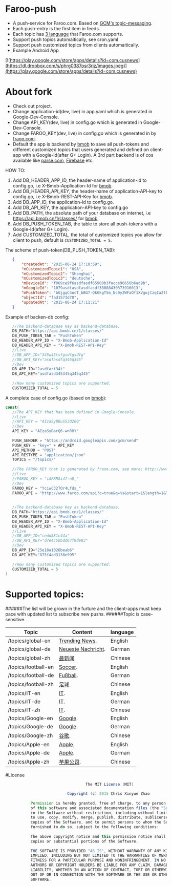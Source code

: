 # Faroo-push
- A push-service for Faroo.com. Based on [GCM's topic-messaging](https://developers.google.com/cloud-messaging/topic-messaging).
- Each push-entry is the first item in feeds.
- Each topic has [3 language](http://www.faroo.com/hp/api/api.html#description) that Faroo.com supports.
- Support push topics automaitically, see cron.yaml
- Support push customized topics from clients automaitically.
- Example Android App

[![https://play.google.com/store/apps/details?id=com.cusnews](https://dl.dropbox.com/s/phrg0387osr3riz/images.jpeg)](https://play.google.com/store/apps/details?id=com.cusnews)


# About fork
- Check out project.
- Change application-id(dev, live) in app.yaml which is generated in Google-Dev-Console.
- Change API_KEY(dev, live) in config.go which is generated in Google-Dev-Console.
- Change FAROO_KEY(dev, live) in config.go which is generated in by [fraoo.com](http://www.faroo.com/hp/api/api.html#key).
- Default the app is backend by [bmob](http://www.bmob.cn/) to save all push-tokens and different customized topics that users generated and defined on client-app with a Google-Id(after G+ Login). A 3rd part backend is of cos available like [parse.com](http://www.parse.com), [Firebase](http://www.firebase.com) etc.

HOW TO:

1. Add DB_HEADER_APP_ID, the header-name of application-id to config.go, i.e X-Bmob-Application-Id for [bmob](http://www.bmob.cn/).
2. Add DB_HEADER_API_KEY, the header-name of application-API-key to config.go, i.e X-Bmob-REST-API-Key for [bmob](http://www.bmob.cn/).
3. Add DB_APP_ID, the application-id to config.go.
4. Add DB_API_KEY, the application-API-key to config.go
5. Add DB_PATH, the absolute path of your database on internet, i.e https://api.bmob.cn/1/classes/ for [bmob](http://www.bmob.cn/).
6. Add DB_PUSH_TOKEN_TAB, the table to store all push-tokens with a Google-Id(after G+ Login). 
7. Add CUSTOMIZED_TOTAL, the total of customized topics you allow for client to push, default is  ```CUSTOMIZED_TOTAL = 5```.

The scheme of push-token(DB_PUSH_TOKEN_TAB):
 ```json
	{
		"createdAt": "2015-06-24 17:10:59",
		"mCustomizedTopic1": "USA",
		"mCustomizedTopic2": "Shanghai",
		"mCustomizedTopic3": "deutsche",
		"mDeviceId": "f069ce9f6asdfasdf65900b3facce96656b6ad9b",
		"mGoogleId": "1079asdfasdfasdfasdf38088430373916013",
		"mPushToken": "bGjgqC4ucT_bBG7-QkGkgT5m_Nc9y2WFaOf1XVgojCzqIaZtFQ-_SI1knT1GwVe91WX8kp8nD1e_AK2khfJ0euQVOeV54Mge",
		"objectId": "fad1573d78",
		"updatedAt": "2015-06-24 17:11:21"
	}
 ```
 
 Example of backen-db config:
 ```go
	//The backend-database key as backend-database.
	DB_PATH="https://api.bmob.cn/1/classes/"
	DB_PUSH_TOKEN_TAB = "PushToken" 
	DB_HEADER_APP_ID = "X-Bmob-Application-Id"
	DB_HEADER_API_KEY = "X-Bmob-REST-API-Key"
	//Live
	//DB_APP_ID="345w45tsfgsdfgsdfg"
	//DB_API_KEY="asdfasdfq345q345"
	//Dev
	DB_APP_ID="2asdfart34t"
	DB_API_KEY="asdfasd345345q345q345"
	
	//How many customized topics are supported.
	CUSTOMIZED_TOTAL = 5
 ```
 
 
 A complete case of config.go (based on [bmob](http://www.bmob.cn/)):
 ```go
 const(
	//The API_KEY that has been defined in Google-Console.
	//Live
	//API_KEY = "AIzaSyBBuS5JO2GQ"
	//Dev
	API_KEY = "AIzaSyBarQ6-wnRHY"
	
	PUSH_SENDER = "https://android.googleapis.com/gcm/send"
  	PUSH_KEY = "key=" + API_KEY
  	API_METHOD = "POST"
  	API_RESTYPE = "application/json"
	TOPICS = "/topics/"
	
	//The FAROO_KEY that is generated by fraoo.com, see more: http://www.faroo.com/hp/api/api.html#key
	//Live
	//FAROO_KEY = "iAFRMAi47-n8_"
	//Dev
	FAROO_KEY = "YciwC32TOr4Lfds_"
	FAROO_API = "http://www.faroo.com/api?c=true&q=%s&start=1&length=1&l=%s&src=news&f=json&key=" + FAROO_KEY
	
	
	//The backend-database key as backend-database.
	DB_PATH="https://api.bmob.cn/1/classes/"
	DB_PUSH_TOKEN_TAB = "PushToken" 
	DB_HEADER_APP_ID = "X-Bmob-Application-Id"
	DB_HEADER_API_KEY = "X-Bmob-REST-API-Key"
	//Live
	//DB_APP_ID="cedd881c44a"
	//DB_API_KEY="d7e4c50bdd67f9de83"
	//Dev
	DB_APP_ID="25e18a1026beab6"
	DB_API_KEY="875f4ad3138e995"
	
	//How many customized topics are supported.
	CUSTOMIZED_TOTAL = 5
)  
 ```
 
# Supported topics:
######The list will be grown in the furture and the client-apps must keep pace with updated list to subscribe new pushs.
######Topic is case-sensitive.

| Topic  | Content | language |
| ------------- | ------------- | ------------- |
| /topics/global-en  | [Trending News](http://www.faroo.com/api?q=&start=1&length=10&l=en&src=news&f=json).  | English |
| /topics/global-de  | [Neueste Nachricht](http://www.faroo.com/api?q=&start=1&length=10&l=de&src=news&f=json).  | German  |
| /topics/global-zh  | [最新闻](http://www.faroo.com/api?q=&start=1&length=10&l=zh&src=news&f=json).  |  Chinese |
| /topics/football-en  | [Soccer](http://www.faroo.com/api?q=soccer&start=1&length=10&l=en&src=news&f=json).  | English |
| /topics/football-de  | [Fußball](http://www.faroo.com/api?q=fußball&start=1&length=10&l=de&src=news&f=json).  | German  |
| /topics/football-zh  | [足球](http://www.faroo.com/api?q=足球&start=1&length=10&l=zh&src=news&f=json).  |  Chinese |
| /topics/IT-en  | [IT](http://www.faroo.com/api?q=Internet&start=1&length=10&l=en&src=news&f=json).  | English |
| /topics/IT-de  | [IT](http://www.faroo.com/api?q=Internet&start=1&length=10&l=de&src=news&f=json).  | German  |
| /topics/IT-zh  | [IT](http://www.faroo.com/api?q=网络&start=1&length=10&l=zh&src=news&f=json).  |  Chinese |
| /topics/Google-en  | [Google](http://www.faroo.com/api?q=Google&start=1&length=10&l=en&src=news&f=json).  | English |
| /topics/Google-de  | [Google](http://www.faroo.com/api?q=Google&start=1&length=10&l=de&src=news&f=json).  | German  |
| /topics/Google-zh  | [谷歌](http://www.faroo.com/api?q=谷歌&start=1&length=10&l=zh&src=news&f=json).  |  Chinese |
| /topics/Apple-en  | [Apple](http://www.faroo.com/api?q=Apple&start=1&length=10&l=en&src=news&f=json).  | English |
| /topics/Apple-de  | [Apple](http://www.faroo.com/api?q=Apple&start=1&length=10&l=de&src=news&f=json).  | German  |
| /topics/Apple-zh  | [苹果公司](http://www.faroo.com/api?q=苹果公司&start=1&length=10&l=zh&src=news&f=json).  |  Chinese |
 
 
#License

 ```java
 									The MIT License (MIT)

							Copyright (c) 2015 Chris Xinyue Zhao
			
			Permission is hereby granted, free of charge, to any person obtaining a copy
			of this software and associated documentation files (the "Software"), to deal
			in the Software without restriction, including without limitation the rights
			to use, copy, modify, merge, publish, distribute, sublicense, and/or sell
			copies of the Software, and to permit persons to whom the Software is
			furnished to do so, subject to the following conditions:
			
			The above copyright notice and this permission notice shall be included in all
			copies or substantial portions of the Software.
			
			THE SOFTWARE IS PROVIDED "AS IS", WITHOUT WARRANTY OF ANY KIND, EXPRESS OR
			IMPLIED, INCLUDING BUT NOT LIMITED TO THE WARRANTIES OF MERCHANTABILITY,
			FITNESS FOR A PARTICULAR PURPOSE AND NONINFRINGEMENT. IN NO EVENT SHALL THE
			AUTHORS OR COPYRIGHT HOLDERS BE LIABLE FOR ANY CLAIM, DAMAGES OR OTHER
			LIABILITY, WHETHER IN AN ACTION OF CONTRACT, TORT OR OTHERWISE, ARISING FROM,
			OUT OF OR IN CONNECTION WITH THE SOFTWARE OR THE USE OR OTHER DEALINGS IN THE
			SOFTWARE.
 ```
